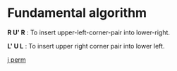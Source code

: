 


# Fundamental algorithm

**R U' R** : To insert upper-left-corner-pair into lower-right.

**L' U L** : To insert upper right corner pair into lower left.
 
[j perm](https://www.youtube.com/watch?v=Ar_Zit1VLG0&t=53s)
